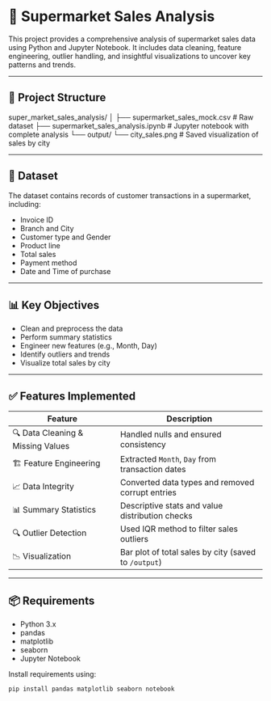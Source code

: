 # 🛒 Supermarket Sales Analysis

This project provides a comprehensive analysis of supermarket sales data using Python and Jupyter Notebook. It includes data cleaning, feature engineering, outlier handling, and insightful visualizations to uncover key patterns and trends.

---

## 📁 Project Structure

super_market_sales_analysis/
│
├── supermarket_sales_mock.csv # Raw dataset
├── supermarket_sales_analysis.ipynb # Jupyter notebook with complete analysis
└── output/
└── city_sales.png # Saved visualization of sales by city


---

## 🧪 Dataset

The dataset contains records of customer transactions in a supermarket, including:
- Invoice ID
- Branch and City
- Customer type and Gender
- Product line
- Total sales
- Payment method
- Date and Time of purchase

---

## 📊 Key Objectives

- Clean and preprocess the data
- Perform summary statistics
- Engineer new features (e.g., Month, Day)
- Identify outliers and trends
- Visualize total sales by city

---

## ✅ Features Implemented

| Feature                                     | Description                                                  |
|--------------------------------------------|--------------------------------------------------------------|
| 🔍 Data Cleaning & Missing Values           | Handled nulls and ensured consistency                        |
| 🏗 Feature Engineering                      | Extracted `Month`, `Day` from transaction dates              |
| 📈 Data Integrity                           | Converted data types and removed corrupt entries             |
| 📊 Summary Statistics                       | Descriptive stats and value distribution checks              |
| 🔍 Outlier Detection                        | Used IQR method to filter sales outliers                     |
| 📉 Visualization                            | Bar plot of total sales by city (saved to `/output`)         |

---

## 📦 Requirements

- Python 3.x
- pandas
- matplotlib
- seaborn
- Jupyter Notebook

Install requirements using:

```bash
pip install pandas matplotlib seaborn notebook
